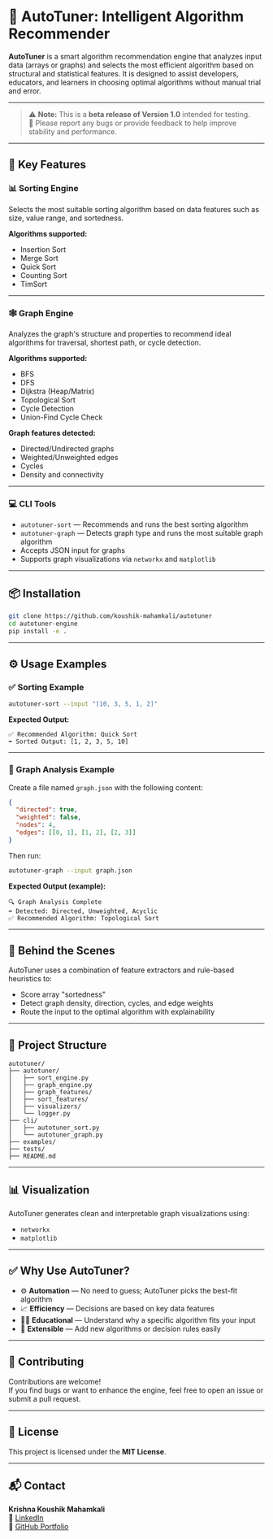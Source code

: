 # 🔧 AutoTuner: Intelligent Algorithm Recommender

**AutoTuner** is a smart algorithm recommendation engine that analyzes input data (arrays or graphs) and selects the most efficient algorithm based on structural and statistical features. It is designed to assist developers, educators, and learners in choosing optimal algorithms without manual trial and error.

---

> ⚠️ **Note:** This is a **beta release of Version 1.0** intended for testing.  
> 🐞 Please report any bugs or provide feedback to help improve stability and performance.

---

## 🚀 Key Features

### 📊 Sorting Engine
Selects the most suitable sorting algorithm based on data features such as size, value range, and sortedness.

**Algorithms supported:**
- Insertion Sort  
- Merge Sort  
- Quick Sort  
- Counting Sort  
- TimSort  

---

### 🕸️ Graph Engine
Analyzes the graph's structure and properties to recommend ideal algorithms for traversal, shortest path, or cycle detection.

**Algorithms supported:**
- BFS  
- DFS  
- Dijkstra (Heap/Matrix)  
- Topological Sort  
- Cycle Detection  
- Union-Find Cycle Check  

**Graph features detected:**
- Directed/Undirected graphs  
- Weighted/Unweighted edges  
- Cycles  
- Density and connectivity  

---

### 💻 CLI Tools

- `autotuner-sort` — Recommends and runs the best sorting algorithm  
- `autotuner-graph` — Detects graph type and runs the most suitable graph algorithm  
- Accepts JSON input for graphs  
- Supports graph visualizations via `networkx` and `matplotlib`

---

## 📦 Installation

```bash
git clone https://github.com/koushik-mahamkali/autotuner
cd autotuner-engine
pip install -e .
```

---

## ⚙️ Usage Examples

### ✅ Sorting Example

```bash
autotuner-sort --input "[10, 3, 5, 1, 2]"
```

**Expected Output:**
```text
✅ Recommended Algorithm: Quick Sort
➡️ Sorted Output: [1, 2, 3, 5, 10]
```

---

### 🧠 Graph Analysis Example

Create a file named `graph.json` with the following content:

```json
{
  "directed": true,
  "weighted": false,
  "nodes": 4,
  "edges": [[0, 1], [1, 2], [2, 3]]
}
```

Then run:

```bash
autotuner-graph --input graph.json
```

**Expected Output (example):**
```text
🔍 Graph Analysis Complete
➡️ Detected: Directed, Unweighted, Acyclic
✅ Recommended Algorithm: Topological Sort
```

---

## 🧠 Behind the Scenes

AutoTuner uses a combination of feature extractors and rule-based heuristics to:
- Score array "sortedness"
- Detect graph density, direction, cycles, and edge weights
- Route the input to the optimal algorithm with explainability

---

## 📂 Project Structure

```text
autotuner/
├── autotuner/
│   ├── sort_engine.py
│   ├── graph_engine.py
│   ├── graph_features/
│   ├── sort_features/
│   ├── visualizers/
│   └── logger.py
├── cli/
│   ├── autotuner_sort.py
│   └── autotuner_graph.py
├── examples/
├── tests/
├── README.md
```

---

## 📊 Visualization

AutoTuner generates clean and interpretable graph visualizations using:
- `networkx`
- `matplotlib`

---

## ✅ Why Use AutoTuner?

- ⚙️ **Automation** — No need to guess; AutoTuner picks the best-fit algorithm  
- 📈 **Efficiency** — Decisions are based on key data features  
- 👨‍🏫 **Educational** — Understand why a specific algorithm fits your input  
- 🧩 **Extensible** — Add new algorithms or decision rules easily  

---

## 🤝 Contributing

Contributions are welcome!  
If you find bugs or want to enhance the engine, feel free to open an issue or submit a pull request.

---

## 📄 License

This project is licensed under the **MIT License**.

---

## 📬 Contact

**Krishna Koushik Mahamkali**  
📧 [LinkedIn](https://www.linkedin.com/in/monkeyknight/)  
📁 [GitHub Portfolio](https://github.com/koushik-mahamkali)
